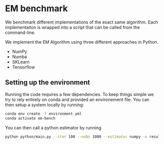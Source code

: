 # EM benchmark

We benchmark different implementations of the exact same algorithm. Each implementaiton is wrapped into a script that can be called from the command-line.

We implement the EM Algorithm using three different approaches in Python.
  - NumPy
  - Numba
  - SKLearn
  - Tensorflow


## Setting up the environment

Running the code requires a few dependencies. To keep things simple we try to rely entirely on conda and provided an environement file. You can then setup a system locally by running:

```bash
conda env create -f environment.yml
conda activate em-bench
```

You can then call a python estimator by running

```bash
python python/main.py --iter 100 --nobs 1000 --estimator numpy -o result.json
```
